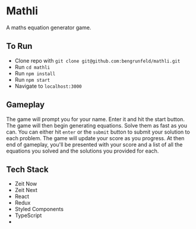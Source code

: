 # Mathli

A maths equation generator game.

## To Run

-   Clone repo with `git clone git@github.com:bengrunfeld/mathli.git`
-   Run `cd mathli`
-   Run `npm install`
-   Run `npm start`
-   Navigate to `localhost:3000`

## Gameplay

The game will prompt you for your name. Enter it and hit the start button. The game will then begin generating equations. Solve them as fast as you can. You can either hit `enter` or the `submit` button to submit your solution to each problem. The game will update your score as you progress. At then end of gameplay, you'll be presented with your score and a list of all the equations you solved and the solutions you provided for each.

## Tech Stack

-   Zeit Now
-   Zeit Next
-   React
-   Redux
-   Styled Components
-   TypeScript
-   
